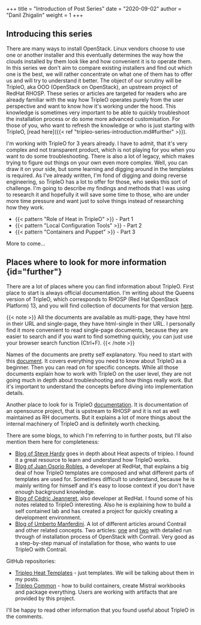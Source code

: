 +++
title = "Introduction of Post Series"
date = "2020-09-02"
author = "Danil Zhigalin"
weight = 1
+++

## Introducing this series

There are many ways to install OpenStack. Linux vendors choose to use one or another installer and this eventually determines the way how the clouds installed by them look like and how convenient it is to operate them. In this series we don't aim to compare existing installers and find out which one is the best, we will rather concentrate on what one of them has to offer us and will try to understand it better. The object of our scrutiny will be TripleO, aka OOO (OpenStack on OpenStack), an upstream project of RedHat RHOSP. These series or articles are targeted for readers who are already familiar with the way how TripleO operates purely from the user perspective and want to know how it's working under the hood. This knowledge is sometimes very important to be able to quickly troubleshoot the installation process or do some more advanced customisation. For those of you, who want to refresh the knowledge or who is just starting with TripleO, [read here]({{< ref "tripleo-series-introduction.md#further" >}}). 

I'm working with TripleO for 3 years already. I have to admit, that it's very complex and not transparent product, which is not playing for you when you want to do some troubleshooting. There is also a lot of legacy, which makes trying to figure out things on your own even more complex. Well, you can draw it on your side, but some learning and digging around in the templates is required. As I've already written, I'm fond of digging and doing reverse engineering, so TripleO has a lot to offer for those, who seeks this sort of challenge. I'm going to describe my findings and methods that I was using to research it and hopefully it will save some time to those, who are under more time pressure and want just to solve things instead of researching how they work.


* {{< pattern "Role of Heat in TripleO" >}} - Part 1
* {{< pattern "Local Configuration Tools" >}} - Part 2
* {{< pattern "Containers and Puppet" >}} - Part 3

More to come...

## Places where to look for more information {id="further"}

There are a lot of places where you can find information about TripleO. First place to start is always official documentation. I'm writing about the Queens version of TripleO, which corresponds to RHOSP (Red Hat OpenStack Platform) 13, and you will find collection of documents for that version [here](https://access.redhat.com/documentation/en-us/red_hat_openstack_platform/13/). 

{{< note >}}
All the documents are available as multi-page, they have html in their URL and single-page, they have html-single in their URL. I personally find it more convenient to read single-page documents, because they are easier to search and if you want to find something quickly, you can just use your browser search function (Ctrl+F).
{{< /note >}}

Names of the documents are pretty self explanatory. You need to start with this [document](https://access.redhat.com/documentation/en-us/red_hat_openstack_platform/13/html-single/director_installation_and_usage/index). It covers everything you need to know about TripleO as a beginner. Then you can read on for specific concepts. While all those documents explain how to work with TripleO on the user level, they are not going much in depth about troubleshooting and how things really work. But it's important to understand the concepts before diving into implementation details.

Another place to look for is TripleO [documentation](https://docs.openstack.org/tripleo-docs/latest/). It is documentation of an opensource project, that is upstream to RHOSP and it is not as well maintained as RH documents. But it explains a lot of more things about the internal machinery of TripleO and is definitely worth checking.

There are some blogs, to which I'm referring to in further posts, but I'll also mention them here for completeness:

* [Blog of Steve Hardy](http://hardysteven.blogspot.com/) goes in depth about Heat aspects of tripleo. I found it a great resource to learn and understand how TripleO works.
* [Blog of Juan Osorio Robles](https://jaosorior.dev/), a developer at RedHat, that explains a big deal of how TripleO templates are composed and what different parts of templates are used for. Sometimes difficult to understand, because he is mainly writing for himself and it's easy to loose context if you don't have enough background knowledge.
* [Blog of Cédric Jeanneret](https://cjeanner.github.io/), also developer at RedHat. I found some of his notes related to TripleO interesting. Also he is explaining how to build a self contained lab and has created a project for quickly creating a development environment.
* [Blog of Umberto Manferdini](https://iosonounrouter.wordpress.com/). A lot of different articles around Contrail and other related concepts. Two articles: [one](https://iosonounrouter.wordpress.com/2020/02/21/red-hat-openstack-contrail-leafspine-architecture-part-1-preparing-for-a-single-site-installation/) and [two](https://iosonounrouter.wordpress.com/2020/02/28/red-hat-openstack-contrail-leafspine-architecture-part-2-writing-templates-for-a-single-site-installation/) with detailed run through of installation process of OpenStack with Contrail. Very good as a step-by-step manual of installation for those, who wants to use TripleO with Contrail.

GitHub repositories:

* [Tripleo Heat Templates](https://github.com/openstack/tripleo-heat-templates) - just templates. We will be talking about them in my posts.
* [Tripleo Common](https://github.com/openstack/tripleo-common) - how to build containers, create Mistral workbooks and package everything. Users are working with artifacts that are provided by this project.

I'll be happy to read other information that you found useful about TripleO in the comments.

